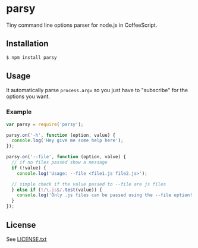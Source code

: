 # parsy

Tiny command line options parser for node.js in CoffeeScript.

## Installation

```bash
$ npm install parsy
```

## Usage

It automatically parse `process.argv` so you just have to "subscribe" for the options you want.

### Example

```javascript
var parsy = require('parsy');

parsy.on('-h', function (option, value) {
  console.log('Hey give me some help here');
});

parsy.on('--file', function (option, value) {
  // if no files passed show a message
  if (!value) {
    console.log('Usage: --file <file1.js file2.js>');

  // simple check if the value passed to --file are js files
  } else if (!/\.js$/.test(value)) {
    console.log('Only .js files can be passed using the --file option!');
  }
});
```

## License
See [LICENSE.txt](https://raw.github.com/dciccale/parsy/master/LICENSE.txt)
